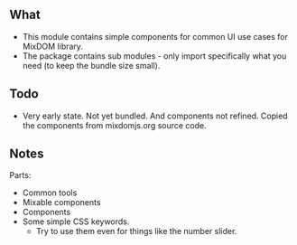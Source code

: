
## What

- This module contains simple components for common UI use cases for MixDOM library.
- The package contains sub modules - only import specifically what you need (to keep the bundle size small).

## Todo

- Very early state. Not yet bundled. And components not refined. Copied the components from mixdomjs.org source code.

## Notes

Parts:
- Common tools
- Mixable components
- Components
- Some simple CSS keywords.
    * Try to use them even for things like the number slider.
